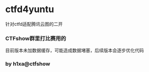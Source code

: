 # ctfd4yuntu
针对ctfd适配腾讯云图的二开

### CTFshow群里打比赛用的
目前版本未加数据缓存，可能造成数据堵塞，后续版本会逐步优化代码

### by h1xa@ctfshow
